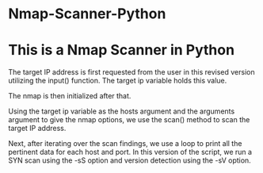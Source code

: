 # Nmap-Scanner-Python
# This is a Nmap Scanner in Python

The target IP address is first requested from the user in this revised version utilizing the input() function. The target ip variable holds this value.

The nmap is then initialized after that.

Using the target ip variable as the hosts argument and the arguments argument to give the nmap options, we use the scan() method to scan the target IP address.

Next, after iterating over the scan findings, we use a loop to print all the pertinent data for each host and port. In this version of the script, we run a SYN scan using the -sS option and version detection using the -sV option.
